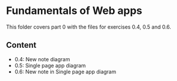 # Fundamentals of Web apps

This folder covers part 0 with the files for exercises 0.4, 0.5 and 0.6.

## Content
- 0.4: New note diagram
- 0.5: Single page app diagram
- 0.6: New note in Single page app diagram
